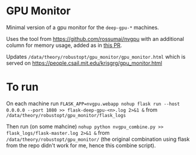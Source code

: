 # GPU Monitor
Minimal version of a gpu monitor for the `deep-gpu-*` machines.

Uses the tool from 
https://github.com/rossumai/nvgpu
with an additional column for memory usage, added as in [this PR](https://github.com/rossumai/nvgpu/pull/16).

Updates `/data/theory/robustopt/gpu_monitor/gpu_monitor.html` which is served on https://people.csail.mit.edu/krisgrg/gpu_monitor.html

# To run
On each machine run `FLASK_APP=nvgpu.webapp nohup flask run --host 0.0.0.0 --port 1080 >> flask-deep-gpu-<n>.log 2>&1 &`
from `/data/theory/robustopt/gpu_monitor/flask_logs`

Then run (on some mahcine) `nohup python nvgpu_combine.py >> flask_logs/flask-master.log 2>&1 &` from `/data/theory/robustopt/gpu_monitor/` (the original combination using flask from the repo didn't work for me, hence this combine script).


